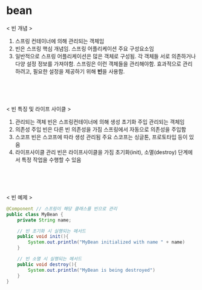 # bean

< 빈 개념 >
1. 스프링 컨테이너에 의해 관리되는 객체임
2. 빈은 스프링 핵심 개념임. 스프링 어플리케이션 주요 구성요소임
3. 일반적으로 스프링 어플리케이션은 많은 객체로 구성됨.
   각 객체들 서로 의존하거나 다양 설정 정보를 가져야함.
   스프링은 이런 객체들을 관리해야함.
   효과적으로 관리하려고, 필요한 설정을 제공하기 위해 **빈**을 사용함.

<br>
<br>
<br>

< 빈 특징 및 라이프 사이클 >
1.  관리되는 객체
    빈은 스프링컨테이너에 의해 생성 초기화 주입 관리되는 객체임
2.  의존성 주입
    빈은 다른 빈 의존성을 가짐
    스프링에서 자동으로 의존성을 주입함
3. 스코프
    빈은 스코프에 따라 생성 관리됨
    주요 스코프는 싱글톤, 프로토타입 등이 있음
4. 라이프사이클 관리
    빈은 라이프사이클을 가짐
    초기화(init), 소멸(destroy) 단계에서 특정 작업을 수행할 수 있음

<br>
<br>
<br>

< 빈 예제 >
```java
@Component // 스프링이 해당 클래스를 빈으로 관리
public class MyBean {
    private String name;

    // 빈 초기화 시 실행되는 메서드
    public void init(){
        System.out.println("MyBean initialized with name " + name)
    }

    // 빈 소멸 시 실행되는 메서드
    public void destroy(){
        System.out.println("MyBean is being destroyed")
    }
}
```

<br>
<br>
<br>